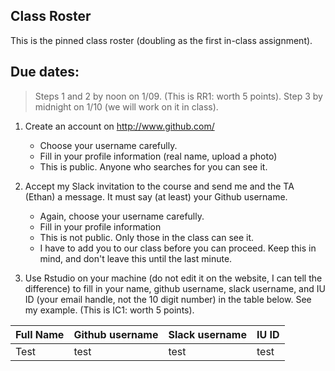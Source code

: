 ## Class Roster

This is the pinned class roster (doubling as the first in-class assignment).

## Due dates:
> Steps 1 and 2 by noon on 1/09. (This is RR1: worth 5 points).
> Step 3 by midnight on 1/10 (we will work on it in class).

1. Create an account on http://www.github.com/
    + Choose your username carefully.
    + Fill in your profile information (real name, upload a photo)
    + This is public. Anyone who searches for you can see it.
    
2. Accept my Slack invitation to the course and send me and the TA (Ethan) a message. It must say (at least) your Github username.
    + Again, choose your username carefully.
    + Fill in your profile information
    + This is not public. Only those in the class can see it.
    + I have to add you to our class before you can proceed. Keep this in mind, and don't leave this until the last minute.
    
3. Use Rstudio on your machine (do not edit it on the website, I can tell the difference) to fill in your name, github username, slack username, and IU ID (your email handle, not the 10 digit number) in the table below. See my example. (This is IC1: worth 5 points).


|     Full Name           | Github username | Slack username | IU ID |
|-------------------------|-----------------|----------------|---------------|
|Test |test |test |test |
